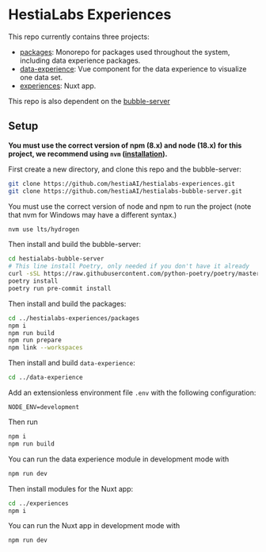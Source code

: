 # HestiaLabs Experiences

This repo currently contains three projects:
- [packages](packages/README.md): Monorepo for packages used throughout the system, including data experience packages.
- [data-experience](data-experience/README.md): Vue component for the data experience to visualize one data set.
- [experiences](experiences/README.md): Nuxt app.

This repo is also dependent on the [bubble-server](https://github.com/hestiaAI/hestialabs-bubble-server)

## Setup
**You must use the correct version of npm (8.x) and node (18.x) for this project, we recommend using `nvm` ([installation](https://heynode.com/tutorial/install-nodejs-locally-nvm/)).**

First create a new directory, and clone this repo and the bubble-server:
```sh
git clone https://github.com/hestiaAI/hestialabs-experiences.git
git clone https://github.com/hestiaAI/hestialabs-bubble-server.git
```

You must use the correct version of node and npm to run the project (note that nvm for Windows may have a different syntax.)
```sh
nvm use lts/hydrogen
```

Then install and build the bubble-server:
```sh
cd hestialabs-bubble-server
# This line install Poetry, only needed if you don't have it already
curl -sSL https://raw.githubusercontent.com/python-poetry/poetry/master/get-poetry.py | python -
poetry install
poetry run pre-commit install
```

Then install and build the packages:
```sh
cd ../hestialabs-experiences/packages
npm i
npm run build
npm run prepare
npm link --workspaces
```

Then install and build `data-experience`:
```sh
cd ../data-experience
```

Add an extensionless environment file `.env` with the following configuration:

```
NODE_ENV=development
```

Then run
```sh
npm i
npm run build
```

You can run the data experience module in development mode with
```sh
npm run dev
```

Then install modules for the Nuxt app:
```sh
cd ../experiences
npm i
```

You can run the Nuxt app in development mode with
```sh
npm run dev
```
